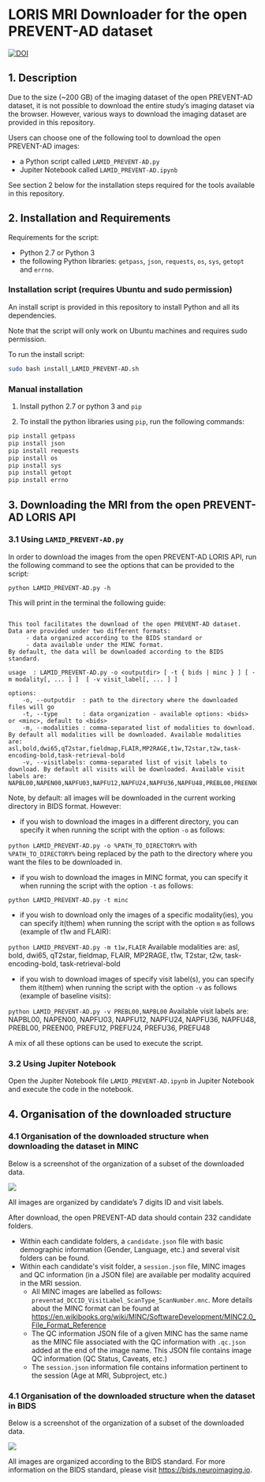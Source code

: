 # LORIS MRI Downloader for the open PREVENT-AD dataset
[![DOI](https://zenodo.org/badge/183080104.svg)](https://zenodo.org/badge/latestdoi/183080104)

## 1. Description

Due to the size (~200 GB) of the imaging dataset of the open PREVENT-AD dataset, 
it is not possible to download the entire study’s imaging dataset via the browser. 
However, various ways to download the imaging dataset are provided in this repository. 
 
Users can choose one of the following tool to download the open PREVENT-AD images:
  - a Python script called `LAMID_PREVENT-AD.py`
  - Jupiter Notebook called `LAMID_PREVENT-AD.ipynb` 

See section 2 below for the installation steps required for the tools available in 
this repository.

## 2. Installation and Requirements

Requirements for the script:
- Python 2.7 or Python 3
- the following Python libraries: `getpass`, `json`, `requests`, `os`, `sys`, `getopt`
and `errno`. 

### Installation script (requires Ubuntu and sudo permission)

An install script is provided in this repository to install Python and all its dependencies.

Note that the script will only work on Ubuntu machines and requires sudo permission.

To run the install script:
```bash
sudo bash install_LAMID_PREVENT-AD.sh
```

### Manual installation

1. Install python 2.7 or python 3 and `pip`

2. To install the python libraries using `pip`, run the following commands:

```bash
pip install getpass
pip install json
pip install requests
pip install os
pip install sys
pip install getopt
pip install errno
```


## 3. Downloading the MRI from the open PREVENT-AD LORIS API

### 3.1 Using `LAMID_PREVENT-AD.py`

In order to download the images from the open PREVENT-AD LORIS API, run the following
command to see the options that can be provided to the script:

`python LAMID_PREVENT-AD.py -h`

This will print in the terminal the following guide:

```

This tool facilitates the download of the open PREVENT-AD dataset. Data are provided under two different formats:
	 - data organized according to the BIDS standard or 
	 - data available under the MINC format.
By default, the data will be downloaded according to the BIDS standard.

usage  : LAMID_PREVENT-AD.py -o <outputdir> [ -t { bids | minc } ] [ -m modality[, ... ] ]  [ -v visit_label[, ... ] ] 

options: 
	-o, --outputdir  : path to the directory where the downloaded files will go 
	-t, --type       : data organization - available options: <bids> or <minc>, default to <bids>
	-m, --modalities : comma-separated list of modalities to download. By default all modalities will be downloaded. Available modalities are: asl,bold,dwi65,qT2star,fieldmap,FLAIR,MP2RAGE,t1w,T2star,t2w,task-encoding-bold,task-retrieval-bold
	-v, --visitlabels: comma-separated list of visit labels to download. By default all visits will be downloaded. Available visit labels are: NAPBL00,NAPEN00,NAPFU03,NAPFU12,NAPFU24,NAPFU36,NAPFU48,PREBL00,PREEN00,PREFU12,PREFU24,PREFU36,PREFU48

```

Note, by default: all images will be downloaded in the current working directory in BIDS format. 
However:
  - if you wish to download the images in a different directory, you can specify it when 
  running the script with the option `-o` as follows: 
  
  `python LAMID_PREVENT-AD.py -o %PATH_TO_DIRECTORY%` with `%PATH_TO_DIRECTORY%` being replaced 
  by the path to the directory where you want the files to be downloaded in.
  
  - if you wish to download the images in MINC format, you can specify it when running the script
  with the option `-t` as follows: 
  
  `python LAMID_PREVENT-AD.py -t minc`
  
  - if you wish to download only the images of a specific modality(ies), you can specify it(them) when running
  the script with the option `m` as follows (example of t1w and FLAIR): 
  
  `python LAMID_PREVENT-AD.py -m t1w,FLAIR`
  Available modalities are: asl, bold, dwi65, qT2star, fieldmap, FLAIR, MP2RAGE, t1w, T2star, t2w, 
  task-encoding-bold, task-retrieval-bold
  
  - if you wish to download images of specify visit label(s), you can specify them it(them) when running
  the script with the option `-v` as follows (example of baseline visits): 
  
  `python LAMID_PREVENT-AD.py -v PREBL00,NAPBL00`
  Available visit labels are: NAPBL00, NAPEN00, NAPFU03, NAPFU12, NAPFU24, NAPFU36, NAPFU48, 
  PREBL00, PREEN00, PREFU12, PREFU24, PREFU36, PREFU48

A mix of all these options can be used to execute the script.


### 3.2 Using Jupiter Notebook

Open the Jupiter Notebook file `LAMID_PREVENT-AD.ipynb` in Jupiter
Notebook and execute the code in the notebook.



## 4. Organisation of the downloaded structure

### 4.1 Organisation of the downloaded structure when downloading the dataset in MINC

Below is a screenshot of the organization of a subset of the downloaded data.

![](images/data_organization_minc.png)

All images are organized by candidate’s 7 digits ID and visit labels. 

After download, the open PREVENT-AD data should contain 232 candidate folders. 
* Within each candidate folders, a `candidate.json` file with basic demographic 
information (Gender, Language, etc.) and several visit folders can be found.
* Within each candidate's visit folder, a `session.json` file, MINC images and 
QC information (in a JSON file) are available per modality acquired in the MRI session. 
  * All MINC images are labelled as follows: `preventad_DCCID_VisitLabel_ScanType_ScanNumber.mnc`.
    More details about the MINC format can be found at 
    https://en.wikibooks.org/wiki/MINC/SoftwareDevelopment/MINC2.0_File_Format_Reference 
  * The QC information JSON file of a given MINC has the same name as the MINC file 
    associated with the QC information with `.qc.json` added at the end of the image name. 
    This JSON file contains image QC information (QC Status, Caveats, etc.)
  * The `session.json` information file contains information pertinent to the session 
    (Age at MRI, Subproject, etc.)

### 4.1 Organisation of the downloaded structure when the dataset in BIDS

Below is a screenshot of the organization of a subset of the downloaded data.

![](images/data_organization_bids.png)

All images are organized according to the BIDS standard. For more information
on the BIDS standard, please visit https://bids.neuroimaging.io.
